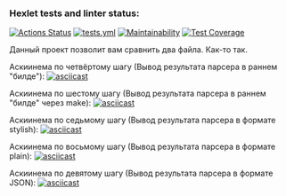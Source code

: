 ### Hexlet tests and linter status:
[![Actions Status](https://github.com/ThisisHappyEL/frontend-project-46/actions/workflows/hexlet-check.yml/badge.svg)](https://github.com/ThisisHappyEL/frontend-project-46/actions)
[![tests.yml](https://github.com/ThisisHappyEL/frontend-project-46/actions/workflows/work-check.yml/badge.svg)](https://github.com/ThisisHappyEL/frontend-project-46/actions/workflows/work-check.yml)
[![Maintainability](https://api.codeclimate.com/v1/badges/b0b3437eb5d2577c7c21/maintainability)](https://codeclimate.com/github/ThisisHappyEL/frontend-project-46/maintainability)
[![Test Coverage](https://api.codeclimate.com/v1/badges/b0b3437eb5d2577c7c21/test_coverage)](https://codeclimate.com/github/ThisisHappyEL/frontend-project-46/test_coverage)

Данный проект позволит вам сравнить два файла.
Как-то так.

Аскиинема по четвёртому шагу (Вывод результата парсера в раннем "билде"):
[![asciicast](https://asciinema.org/a/7fZAHfAgfcVyKw9sxOCNwPQhW.svg)](https://asciinema.org/a/7fZAHfAgfcVyKw9sxOCNwPQhW)

Аскиинема по шестому шагу (Вывод результата парсера в раннем "билде" через make):
[![asciicast](https://asciinema.org/a/x8rHTWVcu46xagrlGSn9Os1MS.svg)](https://asciinema.org/a/x8rHTWVcu46xagrlGSn9Os1MS)

Аскиинема по седьмому шагу (Вывод результата парсера в формате stylish):
[![asciicast](https://asciinema.org/a/7wpeLH8ADwpFZR6aXHB6GaUZ3.svg)](https://asciinema.org/a/7wpeLH8ADwpFZR6aXHB6GaUZ3)

Аскиинема по восьмому шагу (Вывод результата парсера в формате plain):
[![asciicast](https://asciinema.org/a/S0yYhoXV53kG7voLQvEDYvAXw.svg)](https://asciinema.org/a/S0yYhoXV53kG7voLQvEDYvAXw)

Аскиинема по девятому шагу (Вывод результата парсера в формате JSON):
[![asciicast](https://asciinema.org/a/9KLfx2jaKNzWAPHN8cXNDCcbx.svg)](https://asciinema.org/a/9KLfx2jaKNzWAPHN8cXNDCcbx)